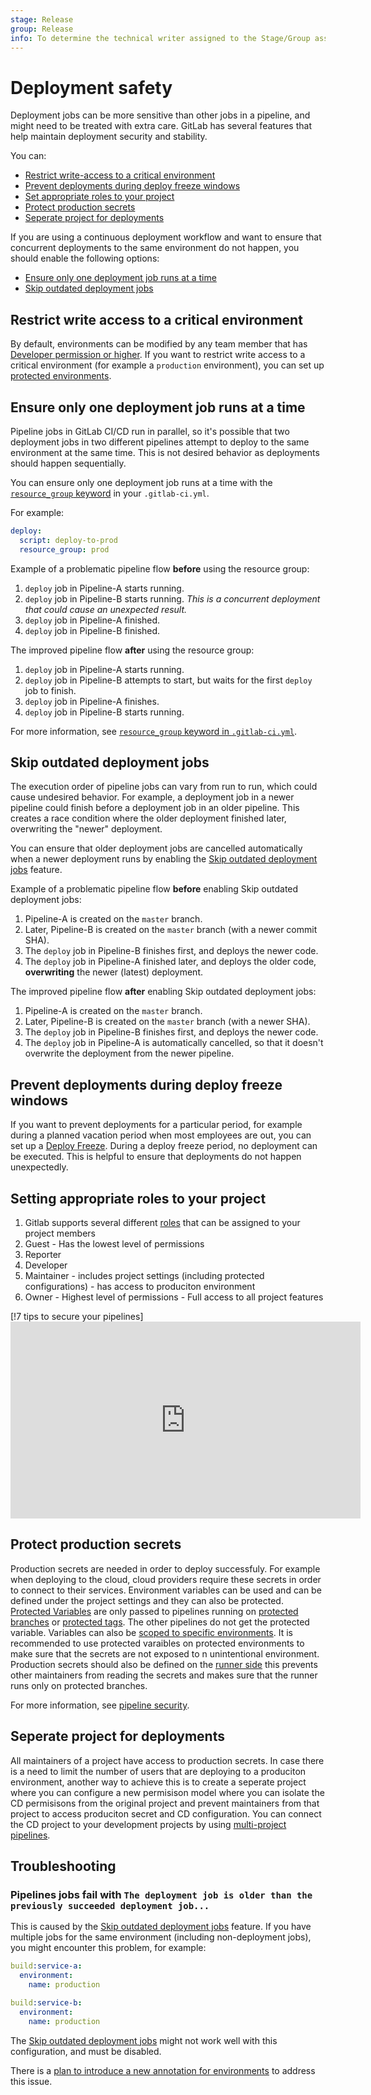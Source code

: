 ```yaml
---
stage: Release
group: Release
info: To determine the technical writer assigned to the Stage/Group associated with this page, see https://about.gitlab.com/handbook/engineering/ux/technical-writing/#assignments
---
```


# Deployment safety

Deployment jobs can be more sensitive than other jobs in a pipeline,
and might need to be treated with extra care. GitLab has several features
that help maintain deployment security and stability.

You can:

- [Restrict write-access to a critical environment](#restrict-write-access-to-a-critical-environment)
- [Prevent deployments during deploy freeze windows](#prevent-deployments-during-deploy-freeze-windows)
- [Set appropriate roles to your project](Setting-appropriate-roles-to-your-project)
- [Protect production secrets](#protect-production-secrets)
- [Seperate project for deployments](#seperate-project-for-deployments)

If you are using a continuous deployment workflow and want to ensure that concurrent deployments to the same environment do not happen, you should enable the following options:

- [Ensure only one deployment job runs at a time](#ensure-only-one-deployment-job-runs-at-a-time)
- [Skip outdated deployment jobs](#skip-outdated-deployment-jobs)

## Restrict write access to a critical environment

By default, environments can be modified by any team member that has [Developer permission or higher](../../user/permissions.md#project-members-permissions).
If you want to restrict write access to a critical environment (for example a `production` environment),
you can set up [protected environments](protected_environments.md).

## Ensure only one deployment job runs at a time

Pipeline jobs in GitLab CI/CD run in parallel, so it's possible that two deployment
jobs in two different pipelines attempt to deploy to the same environment at the same
time. This is not desired behavior as deployments should happen sequentially.

You can ensure only one deployment job runs at a time with the [`resource_group` keyword](../yaml/README.md#resource_group) in your `.gitlab-ci.yml`.

For example:

```yaml
deploy:
  script: deploy-to-prod
  resource_group: prod
```

Example of a problematic pipeline flow **before** using the resource group:

1. `deploy` job in Pipeline-A starts running.
1. `deploy` job in Pipeline-B starts running. *This is a concurrent deployment that could cause an unexpected result.*
1. `deploy` job in Pipeline-A finished.
1. `deploy` job in Pipeline-B finished.

The improved pipeline flow **after** using the resource group:

1. `deploy` job in Pipeline-A starts running.
1. `deploy` job in Pipeline-B attempts to start, but waits for the first `deploy` job to finish.
1. `deploy` job in Pipeline-A finishes.
1. `deploy` job in Pipeline-B starts running.

For more information, see [`resource_group` keyword in `.gitlab-ci.yml`](../yaml/README.md#resource_group).

## Skip outdated deployment jobs

The execution order of pipeline jobs can vary from run to run, which could cause
undesired behavior. For example, a deployment job in a newer pipeline could
finish before a deployment job in an older pipeline.
This creates a race condition where the older deployment finished later,
overwriting the "newer" deployment.

You can ensure that older deployment jobs are cancelled automatically when a newer deployment
runs by enabling the [Skip outdated deployment jobs](../pipelines/settings.md#skip-outdated-deployment-jobs) feature.

Example of a problematic pipeline flow **before** enabling Skip outdated deployment jobs:

1. Pipeline-A is created on the `master` branch.
1. Later, Pipeline-B is created on the `master` branch (with a newer commit SHA).
1. The `deploy` job in Pipeline-B finishes first, and deploys the newer code.
1. The `deploy` job in Pipeline-A finished later, and deploys the older code, **overwriting** the newer (latest) deployment.

The improved pipeline flow **after** enabling Skip outdated deployment jobs:

1. Pipeline-A is created on the `master` branch.
1. Later, Pipeline-B is created on the `master` branch (with a newer SHA).
1. The `deploy` job in Pipeline-B finishes first, and deploys the newer code.
1. The `deploy` job in Pipeline-A is automatically cancelled, so that it doesn't overwrite the deployment from the newer pipeline.

## Prevent deployments during deploy freeze windows

If you want to prevent deployments for a particular period, for example during a planned
vacation period when most employees are out, you can set up a [Deploy Freeze](../../user/project/releases/index.md#prevent-unintentional-releases-by-setting-a-deploy-freeze).
During a deploy freeze period, no deployment can be executed. This is helpful to
ensure that deployments do not happen unexpectedly.


## Setting appropriate roles to your project

1. Gitlab supports several different [roles](../../user/permissions.md#group-members-permissions) that can be assigned to your project members
  1. Guest - Has the lowest level of permissions
  1. Reporter
  1. Developer
  1. Maintainer - includes project settings (including protected configurations) - has access to produciton environment 
  1. Owner - Highest level of permissions - Full access to all project features

[!7 tips to secure your pipelines]<iframe width="560" height="315" src="https://www.youtube.com/embed/Mq3C1KveDc0" frameborder="0" allow="accelerometer; autoplay; clipboard-write; encrypted-media; gyroscope; picture-in-picture" allowfullscreen></iframe>

## Protect production secrets 

Production secrets are needed in order to deploy successfuly. For example when deploying to the cloud, cloud providers require these secrets in order to connect to their services. Environment variables can be used and can be defined under the project settings and they can also be protected. [Protected Variables](variables.md#protect-a-custom-variable)  are only passed to pipelines running on [protected branches](../../user/project/protected_branches.md) or [protected tags](../../user/project/protected_tags.md). The other pipelines do not get the protected variable.
Variables can also be [scoped to specific environments](variables/where_variables_can_be_used.md#variables-with-an-environment-scope). It is recommended to use protected varaibles on protected environments to make sure that the secrets are not exposed to n unintentional environment.  Production secrets should also be defined on the [runner side](../../charts/installation/secrets.md#gitlab-runner-secret) this prevents other maintainers from reading the secrets and makes sure that the runner runs only on protected branches.

For more information, see [pipeline security](pipelines.md#pipeline-security-on-protected-branches).

## Seperate project for deployments

All maintainers of a project have access to production secrets. In case there is a need to limit the number of users that are deploying to a produciton environment, another way to achieve this is to create a seperate project where you can configure a new permisison model where you can isolate the CD permisisons from the original project and prevent maintainers from that project to access produciton secret and CD configuration. You can connect the CD project to your development projects by using [multi-project pipelines](multi_project_pipelines.md).

## Troubleshooting

### Pipelines jobs fail with `The deployment job is older than the previously succeeded deployment job...`

This is caused by the [Skip outdated deployment jobs](../pipelines/settings.md#skip-outdated-deployment-jobs) feature.
If you have multiple jobs for the same environment (including non-deployment jobs), you might encounter this problem, for example:

```yaml
build:service-a:
  environment:
    name: production

build:service-b:
  environment:
    name: production
```

The [Skip outdated deployment jobs](../pipelines/settings.md#skip-outdated-deployment-jobs) might
not work well with this configuration, and must be disabled.

There is a [plan to introduce a new annotation for environments](https://gitlab.com/gitlab-org/gitlab/-/issues/208655) to address this issue.
